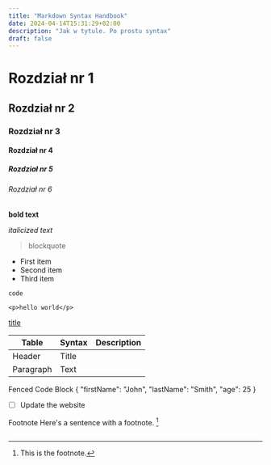 ```yaml
---
title: "Markdown Syntax Handbook"
date: 2024-04-14T15:31:29+02:00
description: "Jak w tytule. Po prostu syntax"
draft: false
---
```


# Rozdział nr 1

## Rozdział nr 2

### Rozdział nr 3

#### Rozdział nr 4

##### Rozdział nr 5

###### Rozdział nr 6

**bold text**

_italicized text_

> blockquote

- First item
- Second item
- Third item

`code`

    <p>hello world</p>

[title](https://www.example.com)

| Table     | Syntax | Description |
| --------- | ------ | ----------- |
| Header    | Title  |
| Paragraph | Text   |

Fenced Code Block
{
"firstName": "John",
"lastName": "Smith",
"age": 25
}

- [ ] Update the website

Footnote Here's a sentence with a footnote. [^1]

[^1]: This is the footnote.

```

```
